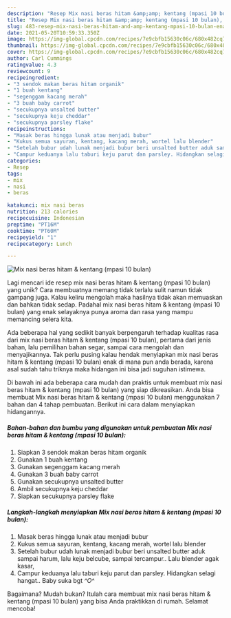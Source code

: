 ```yaml
---
description: "Resep Mix nasi beras hitam &amp;amp; kentang (mpasi 10 bulan), Enak Banget"
title: "Resep Mix nasi beras hitam &amp;amp; kentang (mpasi 10 bulan), Enak Banget"
slug: 483-resep-mix-nasi-beras-hitam-and-amp-kentang-mpasi-10-bulan-enak-banget
date: 2021-05-20T10:59:33.350Z
image: https://img-global.cpcdn.com/recipes/7e9cbfb15630c06c/680x482cq70/mix-nasi-beras-hitam-kentang-mpasi-10-bulan-foto-resep-utama.jpg
thumbnail: https://img-global.cpcdn.com/recipes/7e9cbfb15630c06c/680x482cq70/mix-nasi-beras-hitam-kentang-mpasi-10-bulan-foto-resep-utama.jpg
cover: https://img-global.cpcdn.com/recipes/7e9cbfb15630c06c/680x482cq70/mix-nasi-beras-hitam-kentang-mpasi-10-bulan-foto-resep-utama.jpg
author: Carl Cummings
ratingvalue: 4.3
reviewcount: 9
recipeingredient:
- "3 sendok makan beras hitam organik"
- "1 buah kentang"
- "segenggam kacang merah"
- "3 buah baby carrot"
- "secukupnya unsalted butter"
- "secukupnya keju cheddar"
- "secukupnya parsley flake"
recipeinstructions:
- "Masak beras hingga lunak atau menjadi bubur"
- "Kukus semua sayuran, kentang, kacang merah, wortel lalu blender"
- "Setelah bubur udah lunak menjadi bubur beri unsalted butter aduk sampai harum, lalu keju belcube, sampai tercampur.. Lalu blender agak kasar,"
- "Campur keduanya lalu taburi keju parut dan parsley. Hidangkan selagi hangat.. Baby suka bgt *^O^*"
categories:
- Resep
tags:
- mix
- nasi
- beras

katakunci: mix nasi beras 
nutrition: 213 calories
recipecuisine: Indonesian
preptime: "PT16M"
cooktime: "PT60M"
recipeyield: "1"
recipecategory: Lunch

---
```



![Mix nasi beras hitam &amp; kentang (mpasi 10 bulan)](https://img-global.cpcdn.com/recipes/7e9cbfb15630c06c/680x482cq70/mix-nasi-beras-hitam-kentang-mpasi-10-bulan-foto-resep-utama.jpg)

Lagi mencari ide resep mix nasi beras hitam &amp; kentang (mpasi 10 bulan) yang unik? Cara membuatnya memang tidak terlalu sulit namun tidak gampang juga. Kalau keliru mengolah maka hasilnya tidak akan memuaskan dan bahkan tidak sedap. Padahal mix nasi beras hitam &amp; kentang (mpasi 10 bulan) yang enak selayaknya punya aroma dan rasa yang mampu memancing selera kita.

Ada beberapa hal yang sedikit banyak berpengaruh terhadap kualitas rasa dari mix nasi beras hitam &amp; kentang (mpasi 10 bulan), pertama dari jenis bahan, lalu pemilihan bahan segar, sampai cara mengolah dan menyajikannya. Tak perlu pusing kalau hendak menyiapkan mix nasi beras hitam &amp; kentang (mpasi 10 bulan) enak di mana pun anda berada, karena asal sudah tahu triknya maka hidangan ini bisa jadi suguhan istimewa.




Di bawah ini ada beberapa cara mudah dan praktis untuk membuat mix nasi beras hitam &amp; kentang (mpasi 10 bulan) yang siap dikreasikan. Anda bisa membuat Mix nasi beras hitam &amp; kentang (mpasi 10 bulan) menggunakan 7 bahan dan 4 tahap pembuatan. Berikut ini cara dalam menyiapkan hidangannya.

<!--inarticleads1-->

##### Bahan-bahan dan bumbu yang digunakan untuk pembuatan Mix nasi beras hitam &amp; kentang (mpasi 10 bulan):

1. Siapkan 3 sendok makan beras hitam organik
1. Gunakan 1 buah kentang
1. Gunakan segenggam kacang merah
1. Gunakan 3 buah baby carrot
1. Gunakan secukupnya unsalted butter
1. Ambil secukupnya keju cheddar
1. Siapkan secukupnya parsley flake




<!--inarticleads2-->

##### Langkah-langkah menyiapkan Mix nasi beras hitam &amp; kentang (mpasi 10 bulan):

1. Masak beras hingga lunak atau menjadi bubur
1. Kukus semua sayuran, kentang, kacang merah, wortel lalu blender
1. Setelah bubur udah lunak menjadi bubur beri unsalted butter aduk sampai harum, lalu keju belcube, sampai tercampur.. Lalu blender agak kasar,
1. Campur keduanya lalu taburi keju parut dan parsley. Hidangkan selagi hangat.. Baby suka bgt *^O^*




Bagaimana? Mudah bukan? Itulah cara membuat mix nasi beras hitam &amp; kentang (mpasi 10 bulan) yang bisa Anda praktikkan di rumah. Selamat mencoba!
